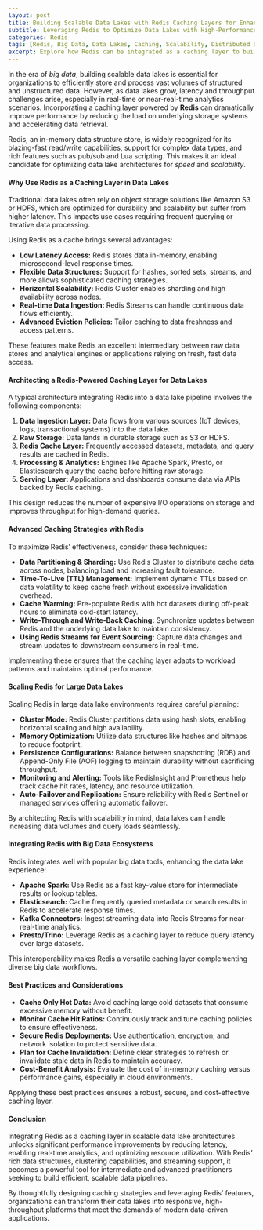 ```yaml
---
layout: post
title: Building Scalable Data Lakes with Redis Caching Layers for Enhanced Performance
subtitle: Leveraging Redis to Optimize Data Lakes with High-Performance Caching and Scalability
categories: Redis
tags: [Redis, Big Data, Data Lakes, Caching, Scalability, Distributed Systems, Data Engineering, Performance Optimization]
excerpt: Explore how Redis can be integrated as a caching layer to build scalable, high-performance data lakes, enhancing data ingestion, querying, and real-time analytics.
---
```

In the era of *big data*, building scalable data lakes is essential for organizations to efficiently store and process vast volumes of structured and unstructured data. However, as data lakes grow, latency and throughput challenges arise, especially in real-time or near-real-time analytics scenarios. Incorporating a caching layer powered by **Redis** can dramatically improve performance by reducing the load on underlying storage systems and accelerating data retrieval.

Redis, an in-memory data structure store, is widely recognized for its blazing-fast read/write capabilities, support for complex data types, and rich features such as pub/sub and Lua scripting. This makes it an ideal candidate for optimizing data lake architectures for *speed* and *scalability*.

#### Why Use Redis as a Caching Layer in Data Lakes

Traditional data lakes often rely on object storage solutions like Amazon S3 or HDFS, which are optimized for durability and scalability but suffer from higher latency. This impacts use cases requiring frequent querying or iterative data processing.

Using Redis as a cache brings several advantages:

- **Low Latency Access:** Redis stores data in-memory, enabling microsecond-level response times.
- **Flexible Data Structures:** Support for hashes, sorted sets, streams, and more allows sophisticated caching strategies.
- **Horizontal Scalability:** Redis Cluster enables sharding and high availability across nodes.
- **Real-time Data Ingestion:** Redis Streams can handle continuous data flows efficiently.
- **Advanced Eviction Policies:** Tailor caching to data freshness and access patterns.

These features make Redis an excellent intermediary between raw data stores and analytical engines or applications relying on fresh, fast data access.

#### Architecting a Redis-Powered Caching Layer for Data Lakes

A typical architecture integrating Redis into a data lake pipeline involves the following components:

1. **Data Ingestion Layer:** Data flows from various sources (IoT devices, logs, transactional systems) into the data lake.
2. **Raw Storage:** Data lands in durable storage such as S3 or HDFS.
3. **Redis Cache Layer:** Frequently accessed datasets, metadata, and query results are cached in Redis.
4. **Processing & Analytics:** Engines like Apache Spark, Presto, or Elasticsearch query the cache before hitting raw storage.
5. **Serving Layer:** Applications and dashboards consume data via APIs backed by Redis caching.

This design reduces the number of expensive I/O operations on storage and improves throughput for high-demand queries.

#### Advanced Caching Strategies with Redis

To maximize Redis’ effectiveness, consider these techniques:

- **Data Partitioning & Sharding:** Use Redis Cluster to distribute cache data across nodes, balancing load and increasing fault tolerance.
- **Time-To-Live (TTL) Management:** Implement dynamic TTLs based on data volatility to keep cache fresh without excessive invalidation overhead.
- **Cache Warming:** Pre-populate Redis with hot datasets during off-peak hours to eliminate cold-start latency.
- **Write-Through and Write-Back Caching:** Synchronize updates between Redis and the underlying data lake to maintain consistency.
- **Using Redis Streams for Event Sourcing:** Capture data changes and stream updates to downstream consumers in real-time.

Implementing these ensures that the caching layer adapts to workload patterns and maintains optimal performance.

#### Scaling Redis for Large Data Lakes

Scaling Redis in large data lake environments requires careful planning:

- **Cluster Mode:** Redis Cluster partitions data using hash slots, enabling horizontal scaling and high availability.
- **Memory Optimization:** Utilize data structures like hashes and bitmaps to reduce footprint.
- **Persistence Configurations:** Balance between snapshotting (RDB) and Append-Only File (AOF) logging to maintain durability without sacrificing throughput.
- **Monitoring and Alerting:** Tools like RedisInsight and Prometheus help track cache hit rates, latency, and resource utilization.
- **Auto-Failover and Replication:** Ensure reliability with Redis Sentinel or managed services offering automatic failover.

By architecting Redis with scalability in mind, data lakes can handle increasing data volumes and query loads seamlessly.

#### Integrating Redis with Big Data Ecosystems

Redis integrates well with popular big data tools, enhancing the data lake experience:

- **Apache Spark:** Use Redis as a fast key-value store for intermediate results or lookup tables.
- **Elasticsearch:** Cache frequently queried metadata or search results in Redis to accelerate response times.
- **Kafka Connectors:** Ingest streaming data into Redis Streams for near-real-time analytics.
- **Presto/Trino:** Leverage Redis as a caching layer to reduce query latency over large datasets.

This interoperability makes Redis a versatile caching layer complementing diverse big data workflows.

#### Best Practices and Considerations

- **Cache Only Hot Data:** Avoid caching large cold datasets that consume excessive memory without benefit.
- **Monitor Cache Hit Ratios:** Continuously track and tune caching policies to ensure effectiveness.
- **Secure Redis Deployments:** Use authentication, encryption, and network isolation to protect sensitive data.
- **Plan for Cache Invalidation:** Define clear strategies to refresh or invalidate stale data in Redis to maintain accuracy.
- **Cost-Benefit Analysis:** Evaluate the cost of in-memory caching versus performance gains, especially in cloud environments.

Applying these best practices ensures a robust, secure, and cost-effective caching layer.

#### Conclusion

Integrating Redis as a caching layer in scalable data lake architectures unlocks significant performance improvements by reducing latency, enabling real-time analytics, and optimizing resource utilization. With Redis’ rich data structures, clustering capabilities, and streaming support, it becomes a powerful tool for intermediate and advanced practitioners seeking to build efficient, scalable data pipelines.

By thoughtfully designing caching strategies and leveraging Redis’ features, organizations can transform their data lakes into responsive, high-throughput platforms that meet the demands of modern data-driven applications.
